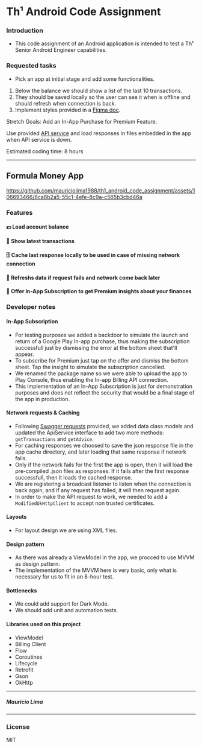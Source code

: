 # Th¹ Android Code Assignment

### Introduction
- This code assignment of an Android application is intended to test a Th¹ Senior Android Engineer capabilities.

### Requested tasks
- Pick an app at initial stage and add some functionalities.
1) Below the balance we should show a list of the last 10 transactions.
2) They should be saved locally so the user can see it when is offline and should refresh when connection is back.
3) Implement styles provided in a [Figma doc](https://www.figma.com/file/gc7NONoPrghg2sVwItLu6f/Formula-Money?type=design&node-id=1%3A2&mode=design&t=jayHJnsOxRog2r49-1).

Stretch Goals: Add an In-App Purchase for Premium Feature.

Use provided [API service](https://8kq890lk50.execute-api.us-east-1.amazonaws.com/prd/api) and load responses in files embedded in the app when API service is down.

Estimated coding time: 8 hours

---

## Formula Money App

https://github.com/mauriciolima1988/th1_android_code_assignment/assets/106693466/8ca8b2a5-55c1-4efe-8c9a-c565b3cbd46a

### Features
#### 💵 Load account balance
#### 📝 Show latest transactions
#### 🗄 Cache last response locally to be used in case of missing network connection
#### 📶 Refreshs data if request fails and network come back later
#### 🏅 Offer In-App Subscription to get Premium insights about your finances

### Developer notes

#### In-App Subscription
- For testing purposes we added a backdoor to simulate the launch and return of a Google Play In-app purchase, thus making the subscription successfull just by dismissing the error at the bottom sheet that'll appear.
- To subscribe for Premium just tap on the offer and dismiss the bottom sheet. Tap the insight to simulate the subscription cancelled.
- We renamed the package name so we were able to upload the app to Play Console, thus enabling the In-app Billing API connection.
- This implementation of an In-App Subscription is just for demonstration purposes and does not reflect the security that would be a final stage of the app in production.

#### Network requests & Caching
- Following [Swagger requests](https://8kq890lk50.execute-api.us-east-1.amazonaws.com/prd/api) provided, we added data class models and updated the ApiService interface to add two more methods: `getTransactions` and `getAdvice`.
- For caching responses we choosed to save the json response file in the app cache directory, and later loading that same response if network fails.
- Only if the network fails for the first the app is open, then it will load the pre-compiled .json files as responses. If it fails after the first response successfull, then it loads the cached response.
- We are registering a broadcast listener to listen when the connection is back again, and if any request has failed, it will then request again.
- In order to make the API request to work, we needed to add a `ModifiedOkHttpClient` to accept non trusted certificates.

#### Layouts
- For layout design we are using XML files.

#### Design pattern
- As there was already a ViewModel in the app, we procced to use MVVM as design pattern.
- The implementation of the MVVM here is very basic, only what is necessary for us to fit in an 8-hour test.

#### Bottlenecks
- We could add support for Dark Mode.
- We should add unit and automation tests.

#### Libraries used on this project
* ViewModel
* Billing Client
* Flow
* Coroutines
* Lifecycle
* Retrofit
* Gson
* OkHttp

---
##### Mauricio Lima
---
### License

MIT
